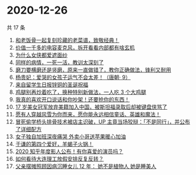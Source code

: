 # 2020-12-26

共 17 条

<!-- BEGIN ZHIHUVIDEO -->
<!-- 最后更新时间 Sat Dec 26 2020 02:21:37 GMT+0800 (CST) -->
1. [和老饭骨一起复刻珍藏的老菜谱，致敬经典！](https://www.zhihu.com/zvideo/1325861679528124416)
1. [价值一千多的电容麦克风，拆开看看内部都有啥玄机](https://www.zhihu.com/zvideo/1325897975550402560)
1. [为什么女侠都爱遮面纱](https://www.zhihu.com/zvideo/1325854512875831296)
1. [同样的病情，一死一活，教训太深刻了](https://www.zhihu.com/zvideo/1325729977510821888)
1. [磨刀要横磨还是竖磨，原来一直做错了，教你正确做法，锋利又耐用](https://www.zhihu.com/zvideo/1325812724866502656)
1. [杨贵妃：爱哭的女孩子运气不会太差！（唐朝· 9）](https://www.zhihu.com/zvideo/1325874804541202432)
1. [来自留学生日报锌铜的圣诞祝福](https://www.zhihu.com/zvideo/1325935031085219840)
1. [鸡腿别再炒着吃了，换种特别新做法，一人吃 3 个大鸡腿](https://www.zhihu.com/zvideo/1325071257621602304)
1. [我真的喜欢开口说话和你吵架！还要抢你的东西！](https://www.zhihu.com/zvideo/1325804408769241088)
1. [17 岁美女冠军放弃美籍加入中国，被斯坦福录取后却被键盘侠骂了](https://www.zhihu.com/zvideo/1325925544051810304)
1. [愿有人穿越风雪为你而来，愿你能永远相信童话、英雄和魔法！](https://www.zhihu.com/zvideo/1325833013700509696)
1. [冒死偷学桥头排骨技术被店主识破，UP 主竟当场狡辩：「不是同行」，并公布了详细配方](https://www.zhihu.com/zvideo/1325505780230606848)
1. [女子独自加班深夜痛哭 外卖小哥送苹果暖心加油](https://www.zhihu.com/zvideo/1325127872060006400)
1. [于谦的第四个爱好，羊蝎子火锅！](https://www.zhihu.com/zvideo/1325919475225350144)
1. [2020 知乎年度影人公布！有你喜爱的演员吗？](https://www.zhihu.com/zvideo/1325611536149839872)
1. [如何看待大连理工放假安排反复反转？](https://www.zhihu.com/zvideo/1325543624940691456)
1. [父亲摆摊照顾因病沉睡女儿 12 年： 她不是植物人 她是睡美人](https://www.zhihu.com/zvideo/1325505001738452992)
<!-- END ZHIHUVIDEO -->
